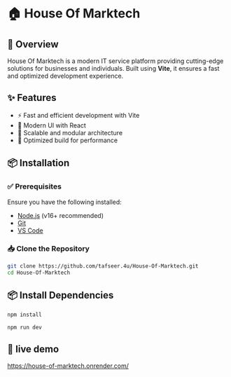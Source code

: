 # 🏠 House Of Marktech


## 🚀 Overview
House Of Marktech is a modern IT service platform providing cutting-edge solutions for businesses and individuals. Built using **Vite**, it ensures a fast and optimized development experience.

## ✨ Features
- ⚡ Fast and efficient development with Vite
- 🎨 Modern UI with React
- 🔧 Scalable and modular architecture
- 🚀 Optimized build for performance

## 📦 Installation

### ✅ Prerequisites
Ensure you have the following installed:
- [Node.js](https://nodejs.org/) (v16+ recommended)
- [Git](https://git-scm.com/)
- [VS Code](https://code.visualstudio.com/)

### 📥 Clone the Repository
```sh
git clone https://github.com/tafseer.4u/House-Of-Marktech.git
cd House-Of-Marktech
````

## 📦 Install Dependencies
```sh
npm install
````
````
npm run dev
````
## 🚀 live demo
 https://house-of-marktech.onrender.com/
